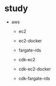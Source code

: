 # study

- aws
  - ec2
  - ec2-docker
  - fargate-rds

  - cdk-ec2
  - cdk-ec2-docker
  - cdk-fargate-rds
